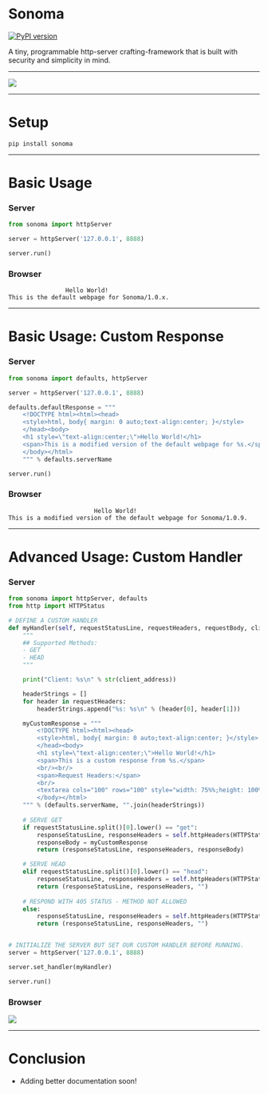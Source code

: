 # Sonoma
[![PyPI version](https://badge.fury.io/py/sonoma.svg)](https://badge.fury.io/py/sonoma)

A tiny, programmable http-server crafting-framework that is built with security and simplicity in mind.

----

![](https://imengine.prod.srp.navigacloud.com/?uuid=C31C28DA-402C-4C02-9083-6C8DACCF1556&type=primary&q=72&width=1024)

----

# Setup
```pip install sonoma```

----


# Basic Usage

### Server
```python
from sonoma import httpServer

server = httpServer('127.0.0.1', 8888)

server.run()
```

### Browser
```
                Hello World!
This is the default webpage for Sonoma/1.0.x.
```

----

# Basic Usage: Custom Response
### Server
```python
from sonoma import defaults, httpServer

server = httpServer('127.0.0.1', 8888)

defaults.defaultResponse = """ 
    <!DOCTYPE html><html><head>
    <style>html, body{ margin: 0 auto;text-align:center; }</style>
    </head><body>
    <h1 style=\"text-align:center;\">Hello World!</h1>
    <span>This is a modified version of the default webpage for %s.</span>
    </body></html>
    """ % defaults.serverName 

server.run()
```

### Browser
```
                        Hello World!
This is a modified version of the default webpage for Sonoma/1.0.9.
```

----

# Advanced Usage: Custom Handler
### Server
```python
from sonoma import httpServer, defaults
from http import HTTPStatus

# DEFINE A CUSTOM HANDLER
def myHandler(self, requestStatusLine, requestHeaders, requestBody, client_connection, client_address):
    """
    ## Supported Methods:
    - GET
    - HEAD
    """

    print("Client: %s\n" % str(client_address))

    headerStrings = []
    for header in requestHeaders:
        headerStrings.append("%s: %s\n" % (header[0], header[1]))   

    myCustomResponse = """
        <!DOCTYPE html><html><head>
        <style>html, body{ margin: 0 auto;text-align:center; }</style>
        </head><body>
        <h1 style=\"text-align:center;\">Hello World!</h1>
        <span>This is a custom response from %s.</span>
        <br/><br/>
        <span>Request Headers:</span>
        <br/>
        <textarea cols="100" rows="100" style="width: 75%%;height: 100%%;margin: 0 auto;">%s</textarea>
        </body></html>
    """ % (defaults.serverName, "".join(headerStrings)) 
    
    # SERVE GET
    if requestStatusLine.split()[0].lower() == "get":
        responseStatusLine, responseHeaders = self.httpHeaders(HTTPStatus.OK, contentType="html")
        responseBody = myCustomResponse
        return (responseStatusLine, responseHeaders, responseBody)

    # SERVE HEAD
    elif requestStatusLine.split()[0].lower() == "head":   
        responseStatusLine, responseHeaders = self.httpHeaders(HTTPStatus.OK, contentType="text")
        return (responseStatusLine, responseHeaders, "")  
    
    # RESPOND WITH 405 STATUS - METHOD NOT ALLOWED
    else:
        responseStatusLine, responseHeaders = self.httpHeaders(HTTPStatus.METHOD_NOT_ALLOWED, contentType="text")
        return (responseStatusLine, responseHeaders, "")   


# INITIALIZE THE SERVER BUT SET OUR CUSTOM HANDLER BEFORE RUNNING.
server = httpServer('127.0.0.1', 8888)

server.set_handler(myHandler)

server.run()
```

### Browser
![](https://cdn.discordapp.com/attachments/796917179987656774/809904244387348490/unknown.png)

----


# Conclusion

- Adding better documentation soon!
